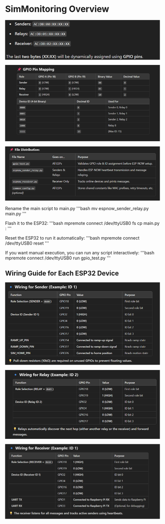 # SimMonitoring Overview
![alt text](image-mac.png)

![alt text](image-mapping.png)

![alt text](image-files.png)


Rename the main script to main.py
'''bash
mv espnow_sender_relay.py main.py
'''

Flash it to the ESP32:
'''bash
mpremote connect /dev/ttyUSB0 fs cp main.py :
'''

Reset the ESP32 to run it automatically:
'''bash
mpremote connect /dev/ttyUSB0 reset
'''

If you want manual execution, you can run any script interactively:
'''bash
mpremote connect /dev/ttyUSB0 run gpio_test.py
'''


## Wiring Guide for Each ESP32 Device

![alt text](image-sender.png)


![alt text](image-relay.png)

![alt text](image-receiver.png)